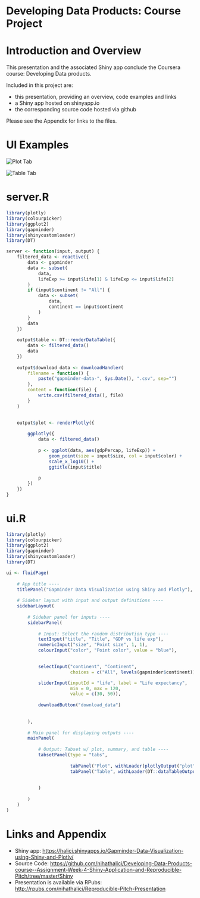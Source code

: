 Developing Data Products: Course Project
========================================================
 

Introduction and Overview
========================================================

This presentation and the associated Shiny app conclude the Coursera course: Developing Data products. 

Included in this project are:

- this presentation, providing an overview, code examples and links
- a Shiny app hosted on shinyapp.io
- the corresponding source code hosted via github

Please see the Appendix for links to the files.

UI Examples
========================================================

![Plot Tab](https://github.com/nihathalici/Developing-Data-Products-course--Assignment-Week-4-Shiny-Application-and-Reproducible-Pitch/blob/master/gapminder_using_shiny_1.PNG)

![Table Tab](https://github.com/nihathalici/Developing-Data-Products-course--Assignment-Week-4-Shiny-Application-and-Reproducible-Pitch/blob/master/gapminder_using_shiny_2.PNG)

server.R
========================================================


```r
library(plotly)
library(colourpicker)
library(ggplot2)
library(gapminder)
library(shinycustomloader)
library(DT)

server <- function(input, output) {
    filtered_data <- reactive({
        data <- gapminder
        data <- subset(
            data,
            lifeExp >= input$life[1] & lifeExp <= input$life[2]
        )
        if (input$continent != "All") {
            data <- subset(
                data,
                continent == input$continent
            )
        }
        data
    })
    
    output$table <- DT::renderDataTable({
        data <- filtered_data()
        data
    })
    
    output$download_data <- downloadHandler(
        filename = function() {
            paste("gapminder-data-", Sys.Date(), ".csv", sep="")
        },
        content = function(file) {
            write.csv(filtered_data(), file)
        }
    )
    
    
    output$plot <- renderPlotly({

        ggplotly({
            data <- filtered_data()
            
            p <- ggplot(data, aes(gdpPercap, lifeExp)) +
                geom_point(size = input$size, col = input$color) +
                scale_x_log10() +
                ggtitle(input$title) 
                
            p
        })
    })
}
```

ui.R
========================================================
```r
library(plotly)
library(colourpicker)
library(ggplot2)
library(gapminder)
library(shinycustomloader)
library(DT)

ui <- fluidPage(
    
    # App title ----
    titlePanel("Gapminder Data Visualization using Shiny and Plotly"),
    
    # Sidebar layout with input and output definitions ----
    sidebarLayout(
        
        # Sidebar panel for inputs ----
        sidebarPanel(
            
            # Input: Select the random distribution type ----
            textInput("title", "Title", "GDP vs life exp"),
            numericInput("size", "Point size", 1, 1),
            colourInput("color", "Point color", value = "blue"),

            
            selectInput("continent", "Continent",
                        choices = c("All", levels(gapminder$continent))),

            sliderInput(inputId = "life", label = "Life expectancy",
                        min = 0, max = 120,
                        value = c(30, 50)),
            
            downloadButton("download_data")
            
            
        ),
        
        # Main panel for displaying outputs ----
        mainPanel(
            
            # Output: Tabset w/ plot, summary, and table ----
            tabsetPanel(type = "tabs",
                        
                        tabPanel("Plot", withLoader(plotlyOutput("plot")) ),
                        tabPanel("Table", withLoader(DT::dataTableOutput("table")))
    
                        
            )
            
        )
    )
)
```

Links and Appendix
========================================================

- Shiny app: https://halici.shinyapps.io/Gapminder-Data-Visualization-using-Shiny-and-Plotly/
- Source Code: https://github.com/nihathalici/Developing-Data-Products-course--Assignment-Week-4-Shiny-Application-and-Reproducible-Pitch/tree/master/Shiny 
- Presentation is available via RPubs: http://rpubs.com/nihathalici/Reproducible-Pitch-Presentation
